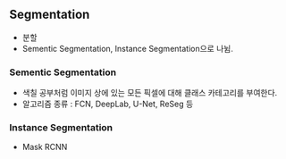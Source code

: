 

## Segmentation
- 분할
- Sementic Segmentation, Instance Segmentation으로 나뉨.

 


### Sementic Segmentation
- 색칠 공부처럼 이미지 상에 있는 모든 픽셀에 대해 클래스 카테고리를 부여한다. 
- 알고리즘 종류 : FCN, DeepLab, U-Net, ReSeg 등 


### Instance Segmentation
- Mask RCNN

